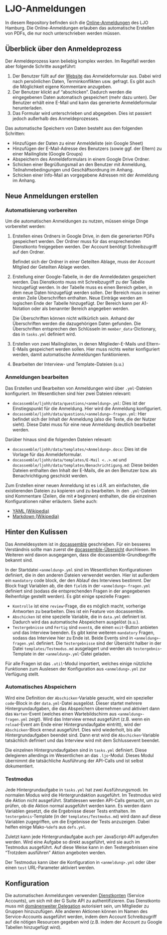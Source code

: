 # LJO-Anmeldungen

In diesem Repository befinden sich die [Online-Anmeldungen](https://anmeldung.ljo-hamburg.de) des LJO Hamburg. Die Online-Anmeldungen erlauben das automatische Erstellen von PDFs, die nur noch unterschrieben werden müssen.

## Überblick über den Anmeldeprozess

Der Anmeldeprozess kann beliebig komplex werden. Im Regelfall werden aber folgende Schritte ausgeführt:

1. Der Benutzer füllt auf der [Website](https://anmeldung.ljo-hamburg.de) das Anmeldeformular aus. Dabei wird nach persönlichen Daten, Terminkonflikten usw. gefragt. Es gibt auch die Möglichkeit eigene Kommentare anzugeben.
2. Der Benutzer klickt auf “abschicken”. Dadurch werden die eingegebenen Daten automatisch gespeichert (mehr dazu unten). Der Benutzer erhält eine E-Mail und kann das generierte Anmeldeformular herunterladen.
3. Das Formular wird unterschrieben und abgegeben. Dies ist passiert jedoch außerhalb des Anmeldeprozesses.

Das automatische Speichern von Daten besteht aus den folgenden Schritten:

- Hinzufügen der Daten zu einer Anmeldeliste (ein Google Sheet)
- Hinzufügen der E-Mail-Adresse des Benutzers (sowie ggf. der Eltern) zu einer Mailingliste (Google Groups)
- Abspeichern des Anmeldeformulars in einem Google Drive Ordner.
- Schicken einer Begrüßungsmail an den Benutzer mit Anmeldung, Teilnahmebedingungen und Geschäftsordnung im Anhang.
- Schicken einer Info-Mail an vorgegebene Adressen mit der Anmeldung im Anhang.

## Neue Anmeldungen erstellen

### Automatisierung vorbereiten

Um die automatischen Anmeldungen zu nutzen, müssen einige Dinge vorbereitet werden:

1. Erstellen eines Ordners in Google Drive, in dem die generierten PDFs gespeichert werden. Der Ordner muss für das ensprechenden Dienstkonto freigegeben werden. Der Account benötigt Schreibzugriff auf den Ordner.
   
   Befindet sich der Ordner in einer Geteilten Ablage, muss der Account Mitglied der Geteilten Ablage werden.
   
2. Erstellung einer Google-Tabelle, in der die Anmeldedaten gespeichert werden. Das Dienstkonto muss mit Schreibzugriff zu der Tabelle hinzugefügt werden. In der Tabelle muss es einen Bereich geben, in dem neue Daten hinzugefügt werden sollen. Der Bereich muss in seiner ersten Zeile Überschriften enthalten. Neue Einträge werden am logischen Ende der Tabelle hinzugefügt. Der Bereich kann per A1-Notation oder als benannter Bereich angegeben werden.

   Die Überschriften können nicht willkürlich sein. Anhand der Überschriften werden die dazugehörigen Daten gefunden. Die Überschriften entsprechen den Schlüsseln im `member_data`-Dictionary, das in `tasks.yml` definiert wird.

3. Erstellen von zwei Mailinglisten, in denen Mitglieder-E-Mails und Eltern-E-Mails gespeichert werden sollen. Hier muss nichts weiter konfiguriert werden, damit automatische Anmeldungen funktionieren.

4. Bearbeiten der Interview- und Template-Dateien (s.u.)

### Anmeldungen bearbeiten

Das Erstellen und Bearbeiten von Anmeldungen wird über `.yml`-Dateien konfiguriert. Im Wesentlichen sind hier zwei Dateien relevant:

- `docassemble/ljohh/data/questions/<anmeldung>.yml`: Dies ist der Einstiegspunkt  für die Anmeldung. Hier wird die Anmeldung konfiguriert.
- `docassemble/ljohh/data/questions/<anmeldung>-fragen.yml`: Hier befindet sich der Inhalt der Anmeldung (also die Texte, die der Nutzer sieht). Diese Datei muss für eine neue Anmeldung deutlich bearbeitet werden.

Darüber hinaus sind die folgenden Dateien relevant:

- `docassemble/ljohh/data/templates/<Anmeldung>.docx`: Dies ist die Vorlage für das Anmeldeformular.
- `docassemble/ljohh/data/templates/E-Mail <..>.md` und `docassemble/ljohh/data/templates/Benachrichtigung.md`: Diese beiden Dateien enthalten den Inhalt der E-Mails, die an den Benutzer bzw. als Benachrichtigung geschickt werden.

Zum Erstellen einer neuen Anmeldung ist es i.d.R. am einfachsten, die existierenden Dateien zu kopieren und zu bearbeiten. In den `.yml`-Dateien sind Kommentare (Zeilen, die mit `#` beginnen) enthalten, die die einzelnen Konfigurationen näher erläutern. Siehe auch:

- [YAML (Wikipedia)](https://de.wikipedia.org/wiki/YAML)
- [Markdown (Wikipedia)](https://de.wikipedia.org/wiki/Markdown)

## Hinter den Kulissen

Das Anmeldesystem ist in [docassemble](https://docassemble.org) geschrieben. Für ein besseres Verständnis sollte man zuerst die [docassemble-Übersicht](https://docassemble.org/docs.html) durchlesen. Im Weiteren wird davon ausgegangen, dass die docassemble-Grundbegriffe bekannt sind.

In der Startdatei `<anmeldung>.yml` sind im Wesentlichen Konfigurationen definiert, die in den anderen Dateien verwendet werden. Hier ist außerdem ein `mandatory` code block, der den Ablauf des Interviews bestimmt. Der Block fragt Variablen ab, die den `field`s in der `<anmeldung>-fragen.yml` definiert sind (sodass die entsprechenden Fragen in der angegebenen Reihenfolge gestellt werden). Es gibt einige spezielle Fragen:

-  `Kontrolle` ist eine `review`-Frage, die es möglich macht, vorherige Antworten zu bearbeiten. Dies ist ein Feature von docassemble.
- `Abschicken` ist eine spezielle Variable, die in `data.yml` definiert ist. Dadurch wird das automatische Abspeichern ausgelöst (s.u.).
- `Testergebnisse` und `Fertig` sind `event`s, die einen `exit`-Button anbieten und das Interview beenden. Es gibt keine weiteren `mandatory` Fragen, sodass das Interview hier zu Ende ist. Beide Events sind in `<anmeldung>-fragen.yml` definiert. Die `Testergebnisse` sind der Übersicht halber in der Datei `templates/Testmodus.md` ausgelagert und werden als `testergebnis`-Template in der `<anmeldung>.yml`-Datei geladen.

Für alle Fragen ist das `.util`-Modul importiert, welches einige nützliche Funktionen zum Auslesen der Konfiguration aus `<anmeldung>.yml` zur Verfügung stellt.

### Automatisches Abspeichern

Wird eine Definition der `Abschicken`-Variable gesucht, wird ein spezieller `code`-Block in der `data.yml`-Datei ausgelöst. Dieser startet mehrere Hintergrundaufgaben, die das Abspeichern übernehmen und aktiviert dann das `Warten`-Event (welches einen Wartebildschirm aus `<anmeldung>-fragen.yml` zeigt). Wird das Interview erneut ausgeführt (z.B. wenn ein `reload`-Event am Ende einer Hintergrundaufgabe eintritt), wird der `Abschicken`-Block erneut ausgeführt. Dies wird wiederholt, bis alle Hintergrundaufgaben beendet sind. Dann erst wird die `Abschicken`-Variable tatsächlich definiert und das Interview wird mit dem Schlussevent beendet.

Die einzelnen Hintergrundaufgaben sind in `tasks.yml` definiert. Diese delegieren allerdings im Wesentlichen an das `.ljo`-Modul. Dieses Modul übernimmt die tatsächliche Ausführung der API-Calls und ist selbst dokumentiert.

### Testmodus

Jede Hintergrundaufgabe in `tasks.yml` hat zwei Ausführungsmodi. Im normalen Modus wird die Hintergrundaktion ausgeführt. Im Testmodus wird die Aktion nicht ausgeführt. Stattdessen werden API-Calls gemacht, um zu prüfen, ob die Aktion normal ausgeführt werden kann. Es werden dann Variablen gesetzt, die die Ergebnisse dieser Tests enthalten. Im `testergebnis`-Template (in der `templates/Testmodus.md`) wird dann auf diese Variablen zugegriffen, um die Ergebnisse der Tests anzuzeigen. Dabei helfen einige Mako-`%def`s aus `defs.yml`.

Zuletzt kann jede Hintergrundaufgabe auch per JavaScript-API aufgerufen werden. Wird eine Aufgabe so direkt ausgeführt, wird sie auch im Testmodus ausgeführt. Auf diese Weise kann in den Testergebnissen eine “Trotzdem ausführen” Aktion angeboten werden.

Der Testmodus kann über die Konfiguration in `<anmeldung>.yml` oder über einen `test` URL-Parameter aktiviert werden.

## Konfiguration

Die automatischen Anmeldungen verwenden [Dienstkonten](https://cloud.google.com/iam/docs/service-accounts?hl=de) (Service Accounts), um sich mit der G Suite API zu authentifizieren. Das Dienstkonto muss mit [domänenweiter Delegation](https://developers.google.com/admin-sdk/directory/v1/guides/delegation) autorisiert sein, um Mitglieder zu Gruppen hinzuzufügen. Alle anderen Aktionen können im Namen des Service-Accounts ausgeführt werden, indem dem Account Schreibzugriff auf die nötigen Resourcen gegeben wird (z.B. indem der Account zu Google Tabellen hinzugefügt wird).

